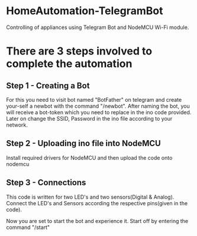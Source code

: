 # HomeAutomation-TelegramBot
Controlling of appliances using Telegram Bot and NodeMCU Wi-Fi module.


# There are 3 steps involved to complete the automation

## Step 1  - Creating a Bot
For this you need to visit bot named "BotFather" on telegram and create your-self a newbot with the command "/newbot". After naming the bot, you will receive a bot-token which you need to replace in the ino code provided. Later on change the SSID, Password in the ino file according to your network.

## Step 2 - Uploading ino file into NodeMCU
Install required drivers for NodeMCU and then upload the code onto nodemcu

## Step 3 - Connections
This code is written for two LED's and two sensors(Digital & Analog). Connect the LED's and Sensors according the respective pins(given in the code).

Now you are set to start the bot and experience it. Start off by entering the command "/start"
